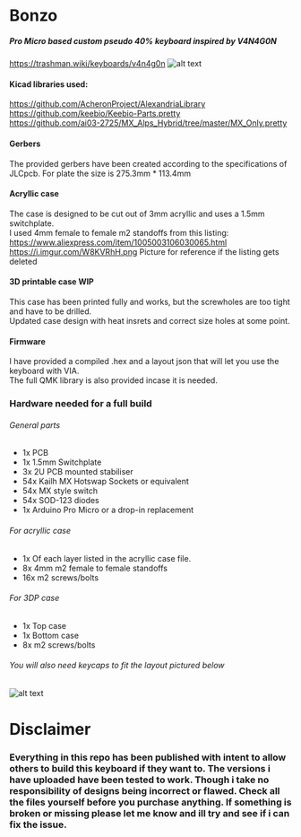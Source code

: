 # Bonzo
##### Pro Micro based custom pseudo 40% keyboard inspired by V4N4G0N
https://trashman.wiki/keyboards/v4n4g0n
![alt text](https://i.imgur.com/aKBtpmu.jpg "Bonzo")

#### Kicad libraries used:

https://github.com/AcheronProject/AlexandriaLibrary<br/>
https://github.com/keebio/Keebio-Parts.pretty<br/>
https://github.com/ai03-2725/MX_Alps_Hybrid/tree/master/MX_Only.pretty

#### Gerbers

The provided gerbers have been created according to the specifications of JLCpcb. For plate the size is 275.3mm * 113.4mm

#### Acryllic case

The case is designed to be cut out of 3mm acryllic and uses a 1.5mm switchplate.<br/>
I used 4mm female to female m2 standoffs from this listing: https://www.aliexpress.com/item/1005003106030065.html<br/>
https://i.imgur.com/W8KVRhH.png Picture for reference if the listing gets deleted

#### 3D printable case WIP

This case has been printed fully and works, but the screwholes are too tight and have to be drilled.<br/> Updated case design with heat insrets and correct size holes at some point.

#### Firmware 

I have provided a compiled .hex and a layout json that will let you use the keyboard with VIA.<br/>
The full QMK library is also provided incase it is needed.

### Hardware needed for a full build
###### General parts
* 1x PCB
* 1x 1.5mm Switchplate
* 3x 2U PCB mounted stabiliser
* 54x Kailh MX Hotswap Sockets or equivalent
* 54x MX style switch
* 54x SOD-123 diodes
* 1x Arduino Pro Micro or a drop-in replacement
###### For acryllic case
* 1x Of each layer listed in the acryllic case file.
* 8x 4mm m2 female to female standoffs 
* 16x m2 screws/bolts
###### For 3DP case
* 1x Top case
* 1x Bottom case
* 8x m2 screws/bolts
###### You will also need keycaps to fit the layout pictured below 
![alt text](https://i.imgur.com/XcQJnYB.png "layout")

# Disclaimer
### Everything in this repo has been published with intent to allow others to build this keyboard if they want to. The versions i have uploaded have been tested to work. Though i take no responsibility of designs being incorrect or flawed. Check all the files yourself before you purchase anything. If something is broken or missing please let me know and ill try and see if i can fix the issue.

